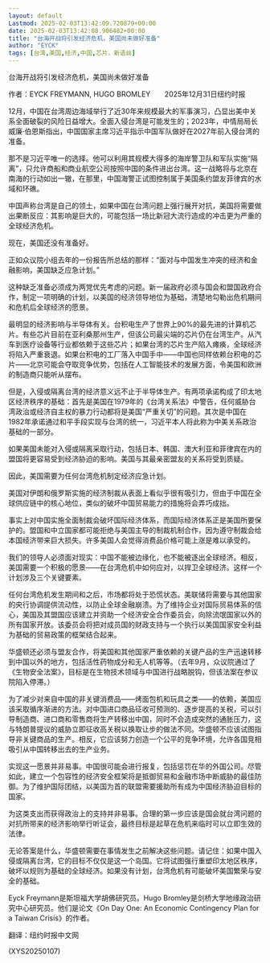 ```yaml
---
layout: default
Lastmod: 2025-02-03T13:42:09.720879+00:00
date: 2025-02-03T13:42:08.906482+00:00
title: "台海开战将引发经济危机，美国尚未做好准备"
author: "EYCK"
tags: [台湾,美国,经济,中国,芯片，新语丝]
---
```


台海开战将引发经济危机，美国尚未做好准备

作者：EYCK FREYMANN, HUGO BROMLEY　　2025年12月31日纽约时报

12月，中国在台湾周边海域举行了近30年来规模最大的军事演习，凸显出美中关系全面破裂的风险日益增大。全面入侵台湾是可能发生的；2023年，中情局局长威廉·伯恩斯指出，中国国家主席习近平指示中国军队做好在2027年前入侵台湾的准备。

那不是习近平唯一的选择。他可以利用其规模大得多的海岸警卫队和军队实施“隔离”，只允许商船和商业航空公司按照中国的条件进出台湾。这一战略将与北京在南海的行动如出一辙，在那里，中国海警正试图控制属于美国条约盟友菲律宾的水域和环礁。

中国声称台湾是自己的领土，如果中国在台湾问题上强行展开对抗，美国将需要做出果断反应：其影响是巨大的，可能包括一场比新冠大流行造成的冲击更为严重的全球经济危机。

现在，美国还没有准备好。

正如众议院小组去年的一份报告所总结的那样：“面对与中国发生冲突的经济和金融影响，美国缺乏应急计划。”

这种缺乏准备必须成为两党优先考虑的问题。新一届政府必须与国会和盟国政府合作，制定一项明确的计划，以美国的经济领导地位为基础，清楚地勾勒出危机期间和危机后全球经济的愿景。

最明显的经济影响与半导体有关。台积电生产了世界上90%的最先进的计算机芯片。有些芯片目前在亚利桑那州生产，但该公司最尖端的芯片仍在台湾生产。从汽车到医疗设备等行业都依赖于这些芯片；如果台湾的芯片生产陷入瘫痪，全球经济将陷入严重衰退。如果台积电的工厂落入中国手中——中国也同样依赖台积电的芯片——北京可能会夺取竞争优势，包括在人工智能技术的发展方面，令美国和欧洲的制造商只能听从摆布。

但是，入侵或隔离台湾的经济意义远不止于半导体生产。有两项承诺构成了印太地区经济秩序的基础：首先是美国在1979年的《台湾关系法》中警告，任何威胁台湾政治或经济自主权的暴力行动都将是美国“严重关切”的问题。其次是中国在1982年承诺通过和平手段实现与台湾的统一，习近平本人将此称为中美关系政治基础的一部分。

如果美国未能对入侵或隔离采取行动，包括日本、韩国、澳大利亚和菲律宾在内的盟国将更容易受到经济胁迫的影响。美国与其最亲密盟友的关系将受到质疑。

因此，美国需要为任何台湾危机制定经济应急计划。

美国对伊朗和俄罗斯实施的经济制裁从表面上看似乎很有吸引力，但由于中国在全球供应链中的核心地位，类似的破坏中国贸易能力的措施将会弄巧成拙。

事实上对中国实施全面制裁会破坏国际经济体系，而国际经济体系正是美国所要保护的。盟国和中立国家都可能拒绝与美国主导的制裁机制合作，因为遵守制裁会给本国经济带来巨大损失。许多美国人会觉得消费品价格可能上涨是难以承受的。

我们的领导人必须面对现实：中国不能被边缘化，也不能被逐出全球经济。相反，美国需要一个积极的愿景——在台湾危机中如何应对，以捍卫全球经济。这样一个计划涉及三个关键要素。

任何台湾危机发生期间和之后，市场都将处于恐慌状态。美联储将需要与其他国家的央行协调提供流动性，以防止全球金融崩溃。为了维持企业对国际贸易体系的信心，美国及其盟国应该建立并资助一个经济安全合作委员会，向除流氓国家以外的所有国家开放。该委员会将把对成员国的财政支持与一个执行以美国国家安全利益为基础的贸易政策的框架结合起来。

华盛顿还必须与盟友合作，将美国和其他国家严重依赖的关键产品的生产迅速转移到中国以外的地方，包括活性药物成分和无人机等等。（去年9月，众议院通过了《生物安全法案》，目标是在生物技术领域与中国进行战略脱钩，但该法案在参议院陷入停滞。）

为了减少对来自中国的非关键消费品——烤面包机和玩具之类——的依赖，美国应该采取循序渐进的方法。对中国进口商品征收可预测的、逐步提高的关税，可以引导制造商、进口商和零售商将生产转移出中国，同时不会造成突然的通胀压力，这与特朗普提议的威胁立即征收高关税以换取让步的做法不同。华盛顿不应该试图指导非关键商品的生产。相反，它应该努力创造一个公平的竞争环境，允许各国竞相吸引从中国转移出去的生产业务。

实现这一愿景并非易事。中国很可能会进行报复，包括惩罚在华的外国公司。尽管如此，建立一个包容性的经济安全框架将是抵御贸易和金融市场中断威胁的最佳防御。为了维护国际团结，以美国为首的联盟需要援助所有成为中国经济胁迫目标的国家。

为这类支出而获得政治上的支持并非易事。合理的第一步应该是国会就台湾问题的对抗所带来的经济影响举行听证会，最终目标是起草在危机来临时可以立即生效的法律。

无论答案是什么，华盛顿需要在事情发生之前解决这些问题。请记住：如果中国入侵或隔离台湾，它的目标不仅仅是这一个岛国。它将试图强行重塑印太地区秩序，破坏以规则为基础的全球经济。如果没有计划，台湾危机有可能破坏美国繁荣与安全的基础。

Eyck Freymann是斯坦福大学胡佛研究员。Hugo Bromley是剑桥大学地缘政治研究中心研究员。他们是论文《On Day One: An Economic Contingency Plan for a Taiwan Crisis》的作者。

翻译：纽约时报中文网

(XYS20250107)

